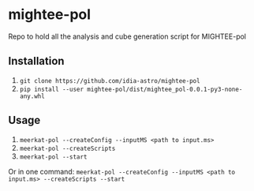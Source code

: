 mightee-pol
===========
Repo to hold all the analysis and cube generation script for MIGHTEE-pol

## Installation
1. `git clone https://github.com/idia-astro/mightee-pol`
2. `pip install --user mightee-pol/dist/mightee_pol-0.0.1-py3-none-any.whl`


## Usage
1. `meerkat-pol --createConfig --inputMS <path to input.ms>`
2. `meerkat-pol --createScripts`
3. `meerkat-pol --start`

Or in one command:
`meerkat-pol --createConfig --inputMS <path to input.ms> --createScripts --start`
